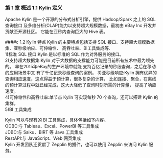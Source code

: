 ### 第 1 章 概述 1.1 Kylin 定义
Apache Kylin 是一个开源的分布式分析引擎，提供 Hadoop/Spark 之上的 SQL 查询接口 及多维分析(OLAP)能力以支持超大规模数据，最初由 eBay Inc 开发并贡献至开源社区。 它能在亚秒内查询巨大的 Hive 表。


####c 1.2 Kylin 特点
Kylin 的主要特点包括支持 SQL 接口、支持超大规模数据集、亚秒级响应、可伸缩性、 高吞吐率、BI工具集成等.  
1)标准 SQL 接口:Kylin 是以标准的 SQL 作为对外服务的接口。  
2)支持超大数据集:Kylin 对于大数据的支撑能力可能是目前所有技术中最为领先的。 早在2015年eBay的生产环境中就能
支持百亿记录的秒级查询，之后在移动的应用场景中又 有了千亿记录秒级查询的案例。
3)亚秒级响应:Kylin 拥有优异的查询相应速度，这点得益于预计算，很多复杂的计算， 
比如连接、聚合，在离线的预计算过程中就已经完成，这大大降低了查询时刻所需的计算量， 提高了响应速度。  
4)可伸缩性和高吞吐率:单节点 Kylin 可实现每秒 70 个查询，还可以搭建 Kylin 的集群。  
5)BI 工具集成  


Kylin 可以与现有的 BI 工具集成，具体包括如下内容。  
ODBC:与 Tableau、Excel、PowerBI 等工具集成  
JDBC:与 Saiku、BIRT 等 Java 工具集成  
RestAPI:与 JavaScript、Web 网页集成  
Kylin 开发团队还贡献了 Zepplin 的插件，也可以使用 Zepplin 来访问 Kylin 服务。  